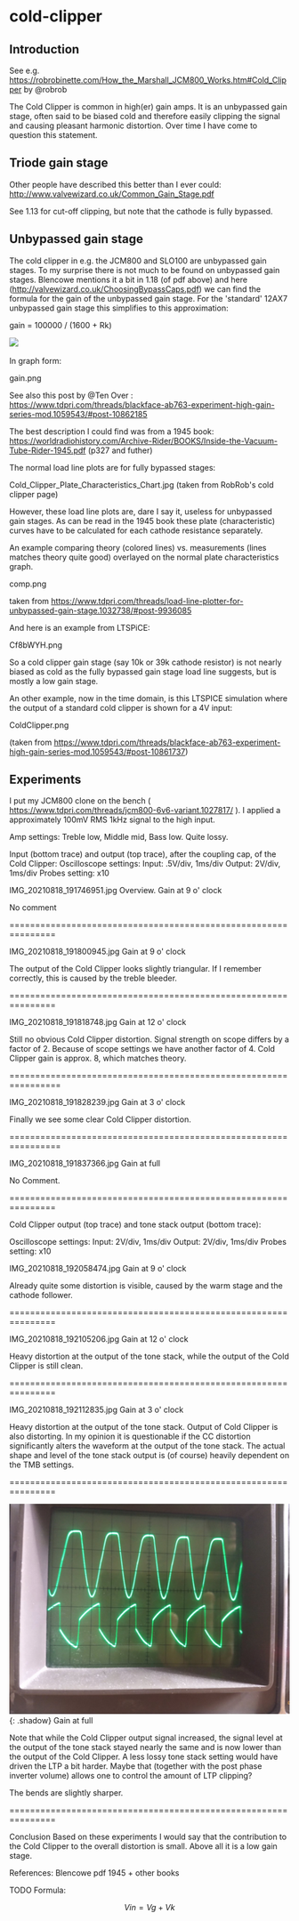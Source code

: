 # cold-clipper

## Introduction
See e.g. https://robrobinette.com/How_the_Marshall_JCM800_Works.htm#Cold_Clipper by @robrob

The Cold Clipper is common in high(er) gain amps. It is an unbypassed gain stage, often said to be biased cold and therefore easily clipping the signal and causing pleasant harmonic distortion. Over time I have come to question this statement.

## Triode gain stage
Other people have described this better than I ever could: http://www.valvewizard.co.uk/Common_Gain_Stage.pdf

See 1.13 for cut-off clipping, but note that the cathode is fully bypassed.

## Unbypassed gain stage
The cold clipper in e.g. the JCM800 and SLO100 are unbypassed gain stages. To my surprise there is not much to be found on unbypassed gain stages. Blencowe mentions it a bit in 1.18 (of pdf above) and here (http://valvewizard.co.uk/ChoosingBypassCaps.pdf) we can find the formula for the gain of the unbypassed gain stage. For the 'standard' 12AX7 unbypassed gain stage this simplifies to this approximation:

gain = 100000 / (1600 + Rk)

<img src="https://render.githubusercontent.com/render/math?math=gain = 100000 / (1600 + Rk)">


In graph form:

gain.png


See also this post by @Ten Over : https://www.tdpri.com/threads/blackface-ab763-experiment-high-gain-series-mod.1059543/#post-10862185

The best description I could find was from a 1945 book: https://worldradiohistory.com/Archive-Rider/BOOKS/Inside-the-Vacuum-Tube-Rider-1945.pdf (p327 and futher)

The normal load line plots are for fully bypassed stages:

Cold_Clipper_Plate_Characteristics_Chart.jpg
(taken from RobRob's cold clipper page)

However, these load line plots are, dare I say it, useless for unbypassed gain stages. As can be read in the 1945 book these plate (characteristic) curves have to be calculated for each cathode resistance separately.

An example comparing theory (colored lines) vs. measurements (lines matches theory quite good) overlayed on the normal plate characteristics graph.

comp.png

taken from https://www.tdpri.com/threads/load-line-plotter-for-unbypassed-gain-stage.1032738/#post-9936085

And here is an example from LTSPiCE:

Cf8bWYH.png


So a cold clipper gain stage (say 10k or 39k cathode resistor) is not nearly biased as cold as the fully bypassed gain stage load line suggests, but is mostly a low gain stage.

An other example, now in the time domain, is this LTSPICE simulation where the output of a standard cold clipper is shown for a 4V input:

ColdClipper.png


(taken from https://www.tdpri.com/threads/blackface-ab763-experiment-high-gain-series-mod.1059543/#post-10861737)

## Experiments
I put my JCM800 clone on the bench ( https://www.tdpri.com/threads/jcm800-6v6-variant.1027817/ ). I applied a approximately 100mV RMS 1kHz signal to the high input.


Amp settings:
Treble low, Middle mid, Bass low. Quite lossy.

Input (bottom trace) and output (top trace), after the coupling cap, of the Cold Clipper:
Oscilloscope settings:
Input: .5V/div, 1ms/div
Output: 2V/div, 1ms/div
Probes setting: x10

IMG_20210818_191746951.jpg
Overview. Gain at 9 o' clock

No comment

===============================================================

IMG_20210818_191800945.jpg
Gain at 9 o' clock

The output of the Cold Clipper looks slightly triangular. If I remember correctly, this is caused by the treble bleeder.

===============================================================

IMG_20210818_191818748.jpg
Gain at 12 o' clock

Still no obvious Cold Clipper distortion. Signal strength on scope differs by a factor of 2. Because of scope settings we have another factor of 4. Cold Clipper gain is approx. 8, which matches theory.


================================================================

IMG_20210818_191828239.jpg
Gain at 3 o' clock

Finally we see some clear Cold Clipper distortion.

================================================================

IMG_20210818_191837366.jpg
Gain at full

No Comment.

===============================================================

Cold Clipper output (top trace) and tone stack output (bottom trace):

Oscilloscope settings:
Input: 2V/div, 1ms/div
Output: 2V/div, 1ms/div
Probes setting: x10

IMG_20210818_192058474.jpg
Gain at 9 o' clock

Already quite some distortion is visible, caused by the warm stage and the cathode follower.

===============================================================

IMG_20210818_192105206.jpg
Gain at 12 o' clock

Heavy distortion at the output of the tone stack, while the output of the Cold Clipper is still clean.

===============================================================

IMG_20210818_192112835.jpg
Gain at 3 o' clock

Heavy distortion at the output of the tone stack. Output of Cold Clipper is also distorting. In my opinion it is questionable if the CC distortion significantly alters the waveform at the output of the tone stack. The actual shape and level of the tone stack output is (of course) heavily dependent on the TMB settings.

===============================================================

![](images/FullGain.jpg){: .shadow}
Gain at full

Note that while the Cold Clipper output signal increased, the signal level at the output of the tone stack stayed nearly the same and is now lower than the output of the Cold Clipper. A less lossy tone stack setting would have driven the LTP a bit harder. Maybe that (together with the post phase inverter volume) allows one to control the amount of LTP clipping?

The bends are slightly sharper.

===============================================================

Conclusion
Based on these experiments I would say that the contribution to the Cold Clipper to the overall distortion is small. Above all it is a low gain stage.

References:
Blencowe pdf
1945 + other books


TODO
Formula:

$$Vin=Vg+Vk$$